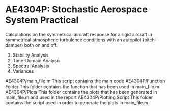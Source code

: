 # AE4304P: Stochastic Aerospace System Practical


Calculations on the symmetrical aircraft response for a rigid aircraft in symmetrical atmospheric turbulence conditions with an autopilot (pitch-damper) both on and off.

1. Stability Analysis
2. Time-Domain Analysis
3. Spectral Analysis
4. Variances

AE4304P/main_file.m              This script contains the main code
AE4304P/Function Folder          This folder contains the function that has been used in main_file.m
AE4304P/Plots                    This folder contains the plots that has been generated in main_file.m and used in the report
AE4304P/Plotting Script          This folder contains the script used in order to generate the plots in main_file.m
